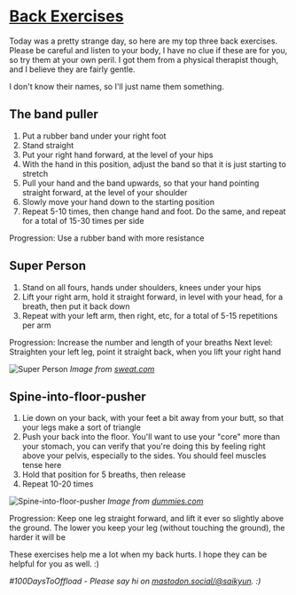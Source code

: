 # [Back Exercises](#back-exercises)

Today was a pretty strange day, so here are my top three back exercises. Please be careful and listen to your body, I have no clue if these are for you, so try them at your own peril. I got them from a physical therapist though, and I believe they are fairly gentle.

I don't know their names, so I'll just name them something.

## The band puller

1. Put a rubber band under your right foot
2. Stand straight
3. Put your right hand forward, at the level of your hips
4. With the hand in this position, adjust the band so that it is just starting to stretch
5. Pull your hand and the band upwards, so that your hand pointing straight forward, at the level of your shoulder
6. Slowly move your hand down to the starting position
7. Repeat 5-10 times, then change hand and foot. Do the same, and repeat for a total of 15-30 times per side

Progression: Use a rubber band with more resistance

## Super Person

1. Stand on all fours, hands under shoulders, knees under your hips
2. Lift your right arm, hold it straight forward, in level with your head, for a breath, then put it back down
3. Repeat with your left arm, then right, etc, for a total of 5-15 repetitions per arm

Progression: Increase the number and length of your breaths
Next level: Straighten your left leg, point it straight back, when you lift your right hand

![Super Person](https://assets.sweat.com/html_body_blocks/images/000/017/410/original/BodyweightBackExercises_en34d4af320b45983dc4e77cf115e4697c.jpg?1587971199)
_Image from [sweat.com](https://www.sweat.com/blogs/fitness/bodyweight-back-exercises)_

## Spine-into-floor-pusher

1. Lie down on your back, with your feet a bit away from your butt, so that your legs make a sort of triangle
2. Push your back into the floor. You'll want to use your "core" more than your stomach, you can verify that you're doing this by feeling right above your pelvis, especially to the sides. You should feel muscles tense here
3. Hold that position for 5 breaths, then release
4. Repeat 10-20 times

![Spine-into-floor-pusher](https://www.dummies.com/wp-content/uploads/461643.image0.jpg)
_Image from [dummies.com](https://www.dummies.com/article/body-mind-spirit/physical-health-well-being/exercise-movement/strength-training/floor-exercises-for-the-lower-back-145884/)_

Progression: Keep one leg straight forward, and lift it ever so slightly above the ground. The lower you keep your leg (without touching the ground), the harder it will be

These exercises help me a lot when my back hurts. I hope they can be helpful for you as well. :)

_#100DaysToOffload - Please say hi on [mastodon.social/@saikyun](https://mastodon.social/@saikyun). :)_